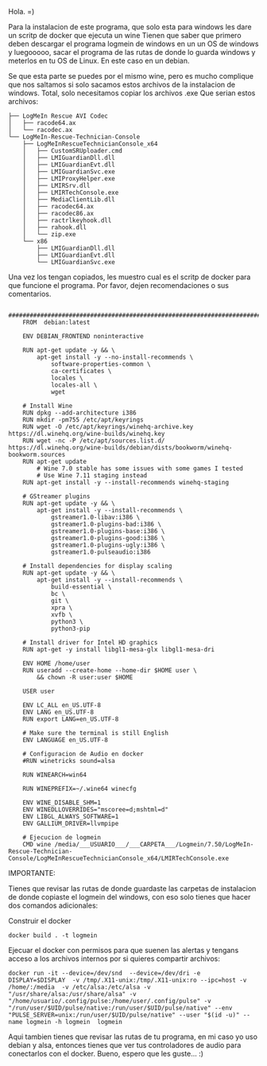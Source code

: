Hola. =)

Para la instalacion de este programa, que solo esta para windows les dare un scritp de docker que ejecuta un wine
Tienen que saber que primero deben descargar el programa logmein de windows en un un OS de windows y luegooooo, sacar el programa de las rutas de donde lo guarda windows y meterlos en tu OS de Linux.
En este caso en un debian.

Se que esta parte se puedes por el mismo wine, pero es mucho complique que nos saltamos si solo sacamos estos archivos de la instalacion de windows. Total, solo necesitamos copiar los archivos .exe
Que serian estos archivos:


    ├── LogMeIn Rescue AVI Codec
    │   ├── racode64.ax
    │   └── racodec.ax
    └── LogMeIn-Rescue-Technician-Console
        ├── LogMeInRescueTechnicianConsole_x64
        │   ├── CustomSRUploader.cmd
        │   ├── LMIGuardianDll.dll
        │   ├── LMIGuardianEvt.dll
        │   ├── LMIGuardianSvc.exe
        │   ├── LMIProxyHelper.exe
        │   ├── LMIRSrv.dll
        │   ├── LMIRTechConsole.exe
        │   ├── MediaClientLib.dll
        │   ├── racodec64.ax
        │   ├── racodec86.ax
        │   ├── ractrlkeyhook.dll
        │   ├── rahook.dll
        │   └── zip.exe
        └── x86
            ├── LMIGuardianDll.dll
            ├── LMIGuardianEvt.dll
            └── LMIGuardianSvc.exe

Una vez los tengan copiados, les muestro cual es el scritp de docker para que funcione el programa.
Por favor, dejen recomendaciones o sus comentarios.

        ##########################################################################################################################
        FROM  debian:latest
        
        ENV DEBIAN_FRONTEND noninteractive
        
        RUN apt-get update -y && \
            apt-get install -y --no-install-recommends \
                software-properties-common \
                ca-certificates \
                locales \
                locales-all \
                wget
        
        # Install Wine
        RUN dpkg --add-architecture i386
        RUN mkdir -pm755 /etc/apt/keyrings
        RUN wget -O /etc/apt/keyrings/winehq-archive.key https://dl.winehq.org/wine-builds/winehq.key
        RUN wget -nc -P /etc/apt/sources.list.d/ https://dl.winehq.org/wine-builds/debian/dists/bookworm/winehq-bookworm.sources
        RUN apt-get update
            # Wine 7.0 stable has some issues with some games I tested
            # Use Wine 7.11 staging instead
        RUN apt-get install -y --install-recommends winehq-staging
        
        # GStreamer plugins
        RUN apt-get update -y && \
            apt-get install -y --install-recommends \
                gstreamer1.0-libav:i386 \
                gstreamer1.0-plugins-bad:i386 \
                gstreamer1.0-plugins-base:i386 \
                gstreamer1.0-plugins-good:i386 \
                gstreamer1.0-plugins-ugly:i386 \
                gstreamer1.0-pulseaudio:i386
        
        # Install dependencies for display scaling
        RUN apt-get update -y && \
            apt-get install -y --install-recommends \
                build-essential \
                bc \
                git \
                xpra \
                xvfb \
                python3 \
                python3-pip
        
        # Install driver for Intel HD graphics
        RUN apt-get -y install libgl1-mesa-glx libgl1-mesa-dri
        
        ENV HOME /home/user
        RUN useradd --create-home --home-dir $HOME user \
        	&& chown -R user:user $HOME
        
        USER user
        
        ENV LC_ALL en_US.UTF-8
        ENV LANG en_US.UTF-8
        RUN export LANG=en_US.UTF-8
        
        # Make sure the terminal is still English
        ENV LANGUAGE en_US.UTF-8
        
        # Configuracion de Audio en docker
        #RUN winetricks sound=alsa
        
        RUN WINEARCH=win64 
        
        RUN WINEPREFIX=~/.wine64 winecfg
        
        ENV WINE_DISABLE_SHM=1
        ENV WINEDLLOVERRIDES="mscoree=d;mshtml=d"
        ENV LIBGL_ALWAYS_SOFTWARE=1
        ENV GALLIUM_DRIVER=llvmpipe
        
        # Ejecucion de logmein
        CMD wine /media/___USUARIO___/___CARPETA___/Logmein/7.50/LogMeIn-Rescue-Technician-Console/LogMeInRescueTechnicianConsole_x64/LMIRTechConsole.exe


IMPORTANTE:

Tienes que revisar las rutas de donde guardaste las carpetas de instalacion de donde copiaste el logmein del windows, con eso solo tienes que hacer dos comandos adicionales:

Construir el docker
    
    docker build . -t logmein

Ejecuar el docker con permisos para que suenen las alertas y tengans acceso a los archivos internos por si quieres compartir archivos:

    docker run -it --device=/dev/snd  --device=/dev/dri -e DISPLAY=$DISPLAY  -v /tmp/.X11-unix:/tmp/.X11-unix:ro --ipc=host -v /home/:/media  -v /etc/alsa:/etc/alsa -v "/usr/share/alsa:/usr/share/alsa" -v "/home/usuario/.config/pulse:/home/user/.config/pulse" -v "/run/user/$UID/pulse/native:/run/user/$UID/pulse/native" --env "PULSE_SERVER=unix:/run/user/$UID/pulse/native" --user "$(id -u)" --name logmein -h logmein  logmein

Aqui tambien tienes que revisar las rutas de tu programa, en mi caso yo uso debian y alsa, entonces tienes que ver tus controladores de audio para conectarlos con el docker.
Bueno, espero que les guste... :)
